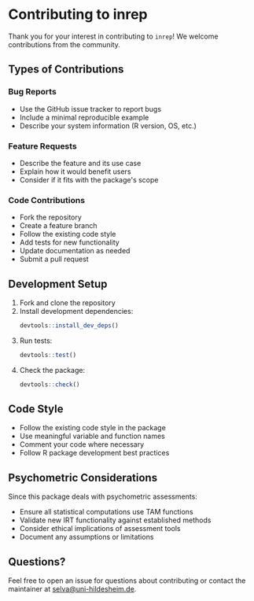 # Contributing to inrep

Thank you for your interest in contributing to `inrep`! We welcome contributions from the community.

## Types of Contributions

### Bug Reports
- Use the GitHub issue tracker to report bugs
- Include a minimal reproducible example
- Describe your system information (R version, OS, etc.)

### Feature Requests
- Describe the feature and its use case
- Explain how it would benefit users
- Consider if it fits with the package's scope

### Code Contributions
- Fork the repository
- Create a feature branch
- Follow the existing code style
- Add tests for new functionality
- Update documentation as needed
- Submit a pull request

## Development Setup

1. Fork and clone the repository
2. Install development dependencies:
   ```r
   devtools::install_dev_deps()
   ```
3. Run tests:
   ```r
   devtools::test()
   ```
4. Check the package:
   ```r
   devtools::check()
   ```

## Code Style

- Follow the existing code style in the package
- Use meaningful variable and function names
- Comment your code where necessary
- Follow R package development best practices

## Psychometric Considerations

Since this package deals with psychometric assessments:
- Ensure all statistical computations use TAM functions
- Validate new IRT functionality against established methods
- Consider ethical implications of assessment tools
- Document any assumptions or limitations

## Questions?

Feel free to open an issue for questions about contributing or contact the maintainer at selva@uni-hildesheim.de.
